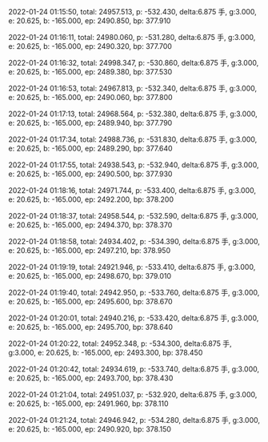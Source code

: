 2022-01-24 01:15:50, total: 24957.513, p: -532.430, delta:6.875 手, g:3.000, e: 20.625, b: -165.000, ep: 2490.850, bp: 377.910

2022-01-24 01:16:11, total: 24980.060, p: -531.280, delta:6.875 手, g:3.000, e: 20.625, b: -165.000, ep: 2490.320, bp: 377.700

2022-01-24 01:16:32, total: 24998.347, p: -530.860, delta:6.875 手, g:3.000, e: 20.625, b: -165.000, ep: 2489.380, bp: 377.530

2022-01-24 01:16:53, total: 24967.813, p: -532.340, delta:6.875 手, g:3.000, e: 20.625, b: -165.000, ep: 2490.060, bp: 377.800

2022-01-24 01:17:13, total: 24968.564, p: -532.380, delta:6.875 手, g:3.000, e: 20.625, b: -165.000, ep: 2489.940, bp: 377.790

2022-01-24 01:17:34, total: 24988.736, p: -531.830, delta:6.875 手, g:3.000, e: 20.625, b: -165.000, ep: 2489.290, bp: 377.640

2022-01-24 01:17:55, total: 24938.543, p: -532.940, delta:6.875 手, g:3.000, e: 20.625, b: -165.000, ep: 2490.500, bp: 377.930

2022-01-24 01:18:16, total: 24971.744, p: -533.400, delta:6.875 手, g:3.000, e: 20.625, b: -165.000, ep: 2492.200, bp: 378.200

2022-01-24 01:18:37, total: 24958.544, p: -532.590, delta:6.875 手, g:3.000, e: 20.625, b: -165.000, ep: 2494.370, bp: 378.370

2022-01-24 01:18:58, total: 24934.402, p: -534.390, delta:6.875 手, g:3.000, e: 20.625, b: -165.000, ep: 2497.210, bp: 378.950

2022-01-24 01:19:19, total: 24921.946, p: -533.410, delta:6.875 手, g:3.000, e: 20.625, b: -165.000, ep: 2498.670, bp: 379.010

2022-01-24 01:19:40, total: 24942.950, p: -533.760, delta:6.875 手, g:3.000, e: 20.625, b: -165.000, ep: 2495.600, bp: 378.670

2022-01-24 01:20:01, total: 24940.216, p: -533.420, delta:6.875 手, g:3.000, e: 20.625, b: -165.000, ep: 2495.700, bp: 378.640

2022-01-24 01:20:22, total: 24952.348, p: -534.300, delta:6.875 手, g:3.000, e: 20.625, b: -165.000, ep: 2493.300, bp: 378.450

2022-01-24 01:20:42, total: 24934.619, p: -533.740, delta:6.875 手, g:3.000, e: 20.625, b: -165.000, ep: 2493.700, bp: 378.430

2022-01-24 01:21:04, total: 24951.037, p: -532.920, delta:6.875 手, g:3.000, e: 20.625, b: -165.000, ep: 2491.960, bp: 378.110

2022-01-24 01:21:24, total: 24946.942, p: -534.280, delta:6.875 手, g:3.000, e: 20.625, b: -165.000, ep: 2490.920, bp: 378.150
